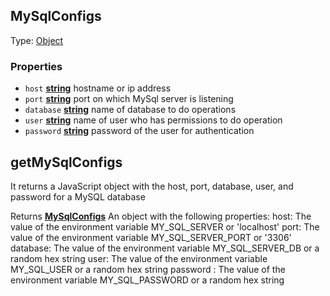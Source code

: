 <!-- Generated by documentation.js. Update this documentation by updating the source code. -->

## MySqlConfigs

Type: [Object][1]

### Properties

*   `host` **[string][2]** hostname or ip address
*   `port` **[string][2]** port on which MySql server is listening
*   `database` **[string][2]** name of database to do operations
*   `user` **[string][2]** name of user who has permissions to do operation
*   `password` **[string][2]** password of the user for authentication

## getMySqlConfigs

It returns a JavaScript object with the host, port, database, user, and password for a MySQL database

Returns **[MySqlConfigs][3]** An object with the following properties:
host: The value of the environment variable MY\_SQL\_SERVER or 'localhost'
port: The value of the environment variable MY\_SQL\_SERVER\_PORT or '3306'
database: The value of the environment variable MY\_SQL\_SERVER\_DB or a random hex string
user: The value of the environment variable MY\_SQL\_USER or a random hex string
password :  The value of the environment variable MY\_SQL\_PASSWORD or a random hex string

[1]: https://developer.mozilla.org/docs/Web/JavaScript/Reference/Global_Objects/Object

[2]: https://developer.mozilla.org/docs/Web/JavaScript/Reference/Global_Objects/String

[3]: #mysqlconfigs
